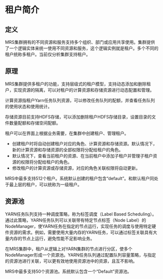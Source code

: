 # 租户简介<a name="ZH-CN_TOPIC_0173397651"></a>

## 定义<a name="section65052095201233"></a>

MRS集群拥有的不同资源和服务支持多个组织、部门或应用共享使用。集群提供了一个逻辑实体来统一使用不同资源和服务，这个逻辑实例就是租户。多个不同的租户统称多租户。当前仅分析集群支持租户。

## 原理<a name="section3120380020134"></a>

MRS集群提供多租户的功能，支持层级式的租户模型，支持动态添加和删除租户，实现资源的隔离，可以对租户的计算资源和存储资源进行动态配置和管理。

计算资源指租户Yarn任务队列资源，可以修改任务队列的配额，并查看任务队列的使用状态和使用统计。

存储资源目前支持HDFS存储，可以添加删除租户HDFS存储目录，设置目录的文件数量配额和存储空间配额。

租户可以在界面上根据业务需要，在集群中创建租户、管理租户。

-   创建租户时将自动创建租户对应的角色、计算资源和存储资源。默认情况下，新的计算资源和存储资源的全部权限将分配给租户的角色。
-   默认情况下，查看当前租户的资源、在当前租户中添加子租户并管理子租户资源的权限将分配给租户的角色。
-   修改租户的计算资源或存储资源，对应的角色关联权限将自动更新。

MRS中最多支持512个租户。系统默认创建的租户包含“default”。和默认租户同处于最上层的租户，可以统称为一级租户。

## 资源池<a name="section2620495520142"></a>

YARN任务队列支持一种调度策略，称为标签调度（Label Based Scheduling）。通过此策略，YARN任务队列可以关联带有特定节点标签（Node Label）的NodeManager，使YARN任务在指定的节点运行，实现任务的调度与使用特定硬件资源的需求。例如，需要使用大量内存的YARN任务，可以通过标签关联具有大量内存的节点上运行，避免性能不足影响业务。

在MRS集群中，租户从逻辑上对YARN集群的节点进行分区，使多个NodeManager形成一个资源池。YARN任务队列通过配置队列容量策略，与指定的资源池进行关联，可以更有效地使用资源池中的资源，且互不影响。

MRS中最多支持50个资源池。系统默认包含一个“Default”资源池。

